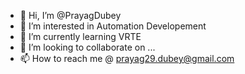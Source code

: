 - 👋 Hi, I’m @PrayagDubey
- 👀 I’m interested in Automation Developement
- 🌱 I’m currently learning VRTE
- 💞️ I’m looking to collaborate on ...
- 📫 How to reach me @ prayag29.dubey@gmail.com

<!---
PrayagDubey/PrayagDubey is a ✨ special ✨ repository because its `README.md` (this file) appears on your GitHub profile.
You can click the Preview link to take a look at your changes.
--->
